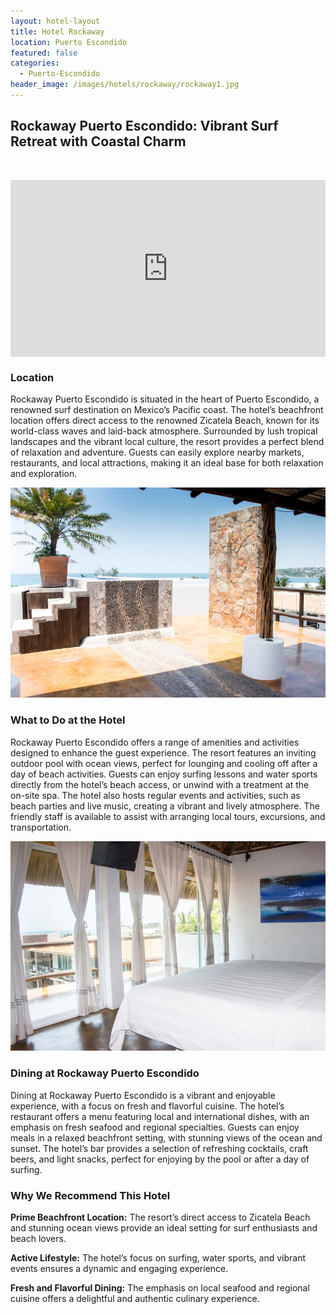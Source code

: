 ```yaml
---
layout: hotel-layout
title: Hotel Rockaway
location: Puerto Escondido
featured: false
categories:
  - Puerto-Escondido
header_image: /images/hotels/rockaway/rockaway1.jpg
---
```

## Rockaway Puerto Escondido: Vibrant Surf Retreat with Coastal Charm

&nbsp;

<style>.embed-container { position: relative; padding-bottom: 56.25%; height: 0; overflow: hidden; max-width: 100%; } .embed-container iframe, .embed-container object, .embed-container embed { position: absolute; top: 0; left: 0; width: 100%; height: 100%; }</style>

<div class="embed-container"><iframe src="https://www.youtube.com/embed/3A-R1d3Geo4" frameborder="0" allowfullscreen=""></iframe></div>

### Location

Rockaway Puerto Escondido is situated in the heart of Puerto Escondido, a renowned surf destination on Mexico’s Pacific coast. The hotel’s beachfront location offers direct access to the renowned Zicatela Beach, known for its world-class waves and laid-back atmosphere. Surrounded by lush tropical landscapes and the vibrant local culture, the resort provides a perfect blend of relaxation and adventure. Guests can easily explore nearby markets, restaurants, and local attractions, making it an ideal base for both relaxation and exploration.

![](/images/hotels/rockaway/rockaway2.jpg)

### What to Do at the Hotel

Rockaway Puerto Escondido offers a range of amenities and activities designed to enhance the guest experience. The resort features an inviting outdoor pool with ocean views, perfect for lounging and cooling off after a day of beach activities. Guests can enjoy surfing lessons and water sports directly from the hotel’s beach access, or unwind with a treatment at the on-site spa. The hotel also hosts regular events and activities, such as beach parties and live music, creating a vibrant and lively atmosphere. The friendly staff is available to assist with arranging local tours, excursions, and transportation.

![](/images/hotels/rockaway/rockaway3.jpg)

### Dining at Rockaway Puerto Escondido

Dining at Rockaway Puerto Escondido is a vibrant and enjoyable experience, with a focus on fresh and flavorful cuisine. The hotel’s restaurant offers a menu featuring local and international dishes, with an emphasis on fresh seafood and regional specialties. Guests can enjoy meals in a relaxed beachfront setting, with stunning views of the ocean and sunset. The hotel’s bar provides a selection of refreshing cocktails, craft beers, and light snacks, perfect for enjoying by the pool or after a day of surfing.

### Why We Recommend This Hotel

**Prime Beachfront Location:** The resort’s direct access to Zicatela Beach and stunning ocean views provide an ideal setting for surf enthusiasts and beach lovers.&nbsp;

**Active Lifestyle:** The hotel’s focus on surfing, water sports, and vibrant events ensures a dynamic and engaging experience.&nbsp;

**Fresh and Flavorful Dining:** The emphasis on local seafood and regional cuisine offers a delightful and authentic culinary experience.&nbsp;

